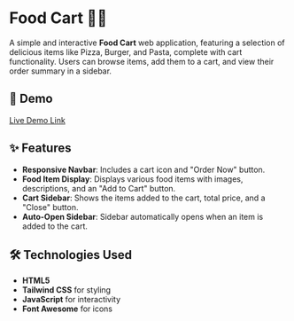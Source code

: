 # Food Cart 🍔🍕

A simple and interactive **Food Cart** web application, featuring a selection of delicious items like Pizza, Burger, and Pasta, complete with cart functionality. Users can browse items, add them to a cart, and view their order summary in a sidebar.


## 🚀 Demo
[Live Demo Link](https://food-cart-lac.vercel.app/)

## ✨ Features
- **Responsive Navbar**: Includes a cart icon and "Order Now" button.
- **Food Item Display**: Displays various food items with images, descriptions, and an "Add to Cart" button.
- **Cart Sidebar**: Shows the items added to the cart, total price, and a "Close" button.
- **Auto-Open Sidebar**: Sidebar automatically opens when an item is added to the cart.

## 🛠️ Technologies Used
- **HTML5**
- **Tailwind CSS** for styling
- **JavaScript** for interactivity
- **Font Awesome** for icons


